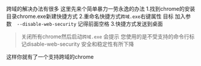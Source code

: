 跨域的解决办法有很多
这里先来个简单暴力一劳永逸的办法
1.找到chrome的安装目录chrome.exe新建快捷方式
2.重命名快捷方式`跨域.exe`右键属性 目标 加入参数`  --disable-web-security` 记得前面空格
3.快捷方式发送到桌面

> 关闭所有chrome然后启动`跨域.exe` 会提示 您使用的是不受支持的命令行标记disable-web-security 安全和稳定性有所下降

这样你就有了一个支持跨域的chrome